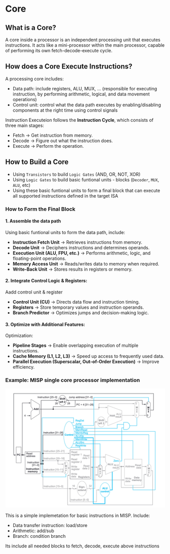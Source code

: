 # Core

## What is a Core?

A core inside a processor is an independent processing unit that executes instructions. It acts like a mini-processor within the main processor, capable of performing its own fetch-decode-execute cycle.

## How does a Core Execute Instructions?

A processing core includes:
- Data path: include registers, ALU, MUX, ... (responsible for executing instruction, by performing arithmetic, logical, and data movement operations)
- Control unit: control what the data path executes by enabling/disabling components at the right time using control signals

Instruction Executeion follows the **Instruction Cycle**, which consists of three main stages:
- Fetch → Get instruction from memory.
- Decode → Figure out what the instruction does.
- Execute → Perform the operation. 

## How to Build a Core
- Using `Transistors` to build `Logic Gates` (AND, OR, NOT, XOR) 
- Using `Logic Gates` to build basic funtional units - blocks (`Decoder`, `MUX`, `ALU`, etc)
- Using these basic funtional units to form a final block that can execute all supported instructions defined in the target ISA

### How to Form the Final Block

#### 1. Assemble the data path
Using basic funtional units to form the data path, include:
- **Instruction Fetch Unit** → Retrieves instructions from memory.  
- **Decode Unit** → Deciphers instructions and determines operands.  
- **Execution Unit (ALU, FPU, etc.)** → Performs arithmetic, logic, and floating-point operations.  
- **Memory Access Unit** → Reads/writes data to memory when required.  
- **Write-Back Unit** → Stores results in registers or memory.  

#### 2. Integrate Control Logic & Registers:
Aadd control unit & register
- **Control Unit (CU)** → Directs data flow and instruction timing.  
- **Registers** → Store temporary values and instruction operands.  
- **Branch Predictor** → Optimizes jumps and decision-making logic.  

#### 3. Optimize with Additional Features:
Optimization:
- **Pipeline Stages** → Enable overlapping execution of multiple instructions.  
- **Cache Memory (L1, L2, L3)** → Speed up access to frequently used data.  
- **Parallel Execution (Superscalar, Out-of-Order Execution)** → Improve efficiency.  

### Example: MISP single core processor implementation

![Simple implementation of MIPS Processor](./Assets/Images/MISPSimpleImplementation.jpg)

This is a simple implemetation for basic instructions in MISP. Include:
- Data transfer instruction: load/store
- Arithmetic: add/sub
- Branch: condition branch

Its include all needed blocks to fetch, decode, execute above instructions
